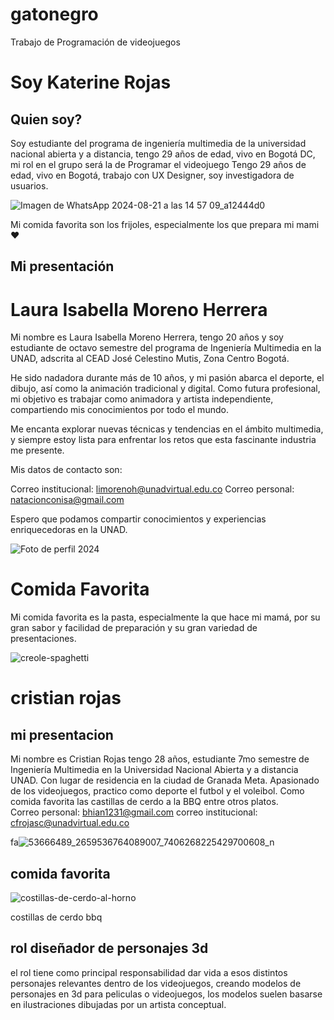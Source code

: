 # gatonegro
Trabajo de Programación de videojuegos

# Soy Katerine Rojas
## Quien soy?
Soy estudiante del programa de ingeniería multimedia de la universidad nacional abierta y a distancia, tengo 29 años de edad, vivo en Bogotá DC, mi rol en el grupo será la de Programar el videojuego
Tengo 29 años de edad, vivo en Bogotá, trabajo con UX Designer, soy investigadora de usuarios.

![Imagen de WhatsApp 2024-08-21 a las 14 57 09_a12444d0](https://github.com/user-attachments/assets/9aff632a-faf2-4a96-891b-507d9f9d4cc6)

Mi comida favorita son los frijoles, especialmente los que prepara mi mami ♥

## Mi presentación
# Laura Isabella Moreno Herrera
Mi nombre es Laura Isabella Moreno Herrera, tengo 20 años y soy estudiante de octavo semestre del programa de Ingeniería Multimedia en la UNAD, adscrita al CEAD José Celestino Mutis, Zona Centro Bogotá.

He sido nadadora durante más de 10 años, y mi pasión abarca el deporte, el dibujo, así como la animación tradicional y digital. Como futura profesional, mi objetivo es trabajar como animadora y artista independiente, compartiendo mis conocimientos por todo el mundo.

Me encanta explorar nuevas técnicas y tendencias en el ámbito multimedia, y siempre estoy lista para enfrentar los retos que esta fascinante industria me presente.

Mis datos de contacto son:

Correo institucional: limorenoh@unadvirtual.edu.co
Correo personal: natacionconisa@gmail.com

Espero que podamos compartir conocimientos y experiencias enriquecedoras en la UNAD.

![Foto de perfil 2024](https://github.com/user-attachments/assets/db099776-0207-4458-82bd-902ed95d9c2c)

# Comida Favorita

Mi comida favorita es la pasta, especialmente la que hace mi mamá, por su gran sabor y facilidad de preparación y su gran variedad de presentaciones.

![creole-spaghetti](https://github.com/user-attachments/assets/7d495dc6-95ca-4b8a-8ced-82a059f56655)

# cristian rojas
## mi presentacion

Mi nombre es Cristian Rojas tengo 28 años, estudiante 7mo semestre de Ingeniería Multimedia en la Universidad Nacional Abierta y a distancia UNAD. Con lugar de residencia en la ciudad de Granada Meta. Apasionado de los videojuegos, practico como deporte el futbol y el voleibol. Como comida favorita las castillas de cerdo a la BBQ entre otros platos.  
Correo personal: 
bhian1231@gmail.com correo institucional: cfrojasc@unadvirtual.edu.co 

fa![53666489_2659536764089007_7406268225429700608_n](https://github.com/user-attachments/assets/fe21d973-b7a4-45b8-8dfa-9d31798ea89b)

## comida favorita 

![costillas-de-cerdo-al-horno](https://github.com/user-attachments/assets/96173b7a-e6fb-49d9-a5cb-0f012f195a42)

costillas de cerdo bbq
## rol diseñador de personajes 3d
el rol tiene como principal responsabilidad dar vida a esos distintos personajes relevantes dentro de los videojuegos, creando modelos de personajes en 3d 
para peliculas o videojuegos, los modelos suelen basarse en ilustraciones dibujadas por un artista conceptual. 
